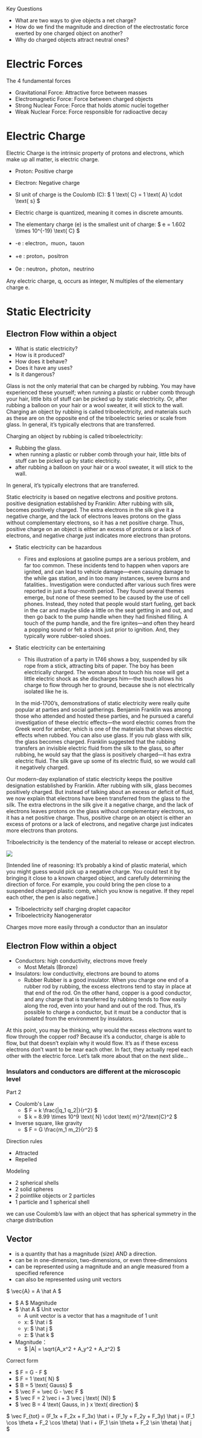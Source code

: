 Key Questions
-  What are two ways to give objects a net charge?
-  How do we find the magnitude and direction of the electrostatic force exerted by one charged object on another?
-  Why do charged objects attract neutral ones?

# Electric Forces
The 4 fundamental forces
- Gravitational Force: Attractive force between masses
- Electromagnetic Force: Force between charged objects
- Strong Nuclear Force: Force that holds atomic nuclei together
- Weak Nuclear Force: Force responsible for radioactive decay

# Electric Charge
Electric Charge is the intrinsic property of protons and electrons, which make up all matter, is electric charge.
- Proton: Positive charge
- Electron: Negative charge
- SI unit of charge is the Coulomb (C): $ 1 \text{ C} = 1 \text{ A} \cdot \text{ s} $
- Electric charge is quantized, meaning it comes in discrete amounts. 
- The elementary charge (e) is the smallest unit of charge:
$ e = 1.602 \times 10^{-19} \text{ C} $

- -e : electron，muon，tauon
- +e : proton，positron
- 0e : neutron，photon，neutrino

Any electric charge, q, occurs as integer, N multiples of the elementary charge e.

# Static Electricity
## Electron Flow within a object
- What is static electricity?
- How is it produced?
- How does it behave?
- Does it have any uses?
- Is it dangerous?

Glass is not the only material that can be charged by rubbing. You may have experienced these yourself; when running a plastic or rubber comb through your hair, little bits of stuff can be picked up by static electricity. Or, after rubbing a balloon on your hair or a wool sweater, it will stick to the wall. Charging an object by rubbing is called triboelectricity, and materials such as these are on the opposite end of the triboelectric series or scale from glass. In general, it’s typically electrons that are transferred.

Charging an object by rubbing is called triboelectricity:
- Rubbing the glass.
- when running a plastic or rubber comb through your hair, little bits of stuff can be picked up by static electricity.
- after rubbing a balloon on your hair or a wool sweater, it will stick to the wall.

In general, it’s typically electrons that are transferred.

Static electricity is based on negative electrons and positive protons. 
positive designation established by Franklin: After rubbing with silk, becomes positively charged. The extra electrons in the silk give it a negative charge, and the lack of electrons leaves protons on the glass without complementary electrons, so it has a net positive charge. Thus, positive charge on an object is either an excess of protons or a lack of electrons, and negative charge just indicates more electrons than protons.

- Static electricity can be hazardous
    - Fires and explosions at gasoline pumps are a serious problem, and far too common. These incidents tend to happen when vapors are ignited, and can lead to vehicle damage—even casuing damage to the while gas station, and in too many instances, severe burns and fatalities.. Investigation were conducted after various such fires were reported in just a four-month period. They found several themes emerge, but none of these seemed to be caused by the use of cell phones. Instead, they noted that people would start fueling, get back in the car and maybe slide a little on the seat getting in and out, and then go back to the pump handle when they had finished filling. A touch of the pump handle, and the fire ignites—and often they heard a popping sound or felt a shock just prior to ignition. And, they typically wore rubber-soled shoes.
- Static electricity can be entertaining
    -  This illustration of a party in 1746 shows a boy, suspended by silk rope from a stick, attracting bits of paper. The boy has been electrically charged. The woman about to touch his nose will get a little electric shock as she discharges him—the touch allows his charge to flow through her to ground, because she is not electrically isolated like he is. 
    
    In the mid-1700’s, demonstrations of static electricity were really quite popular at parties and social gatherings. Benjamin Franklin was among those who attended and hosted these parties, and he pursued a careful investigation of these electric effects—the word electric comes from the Greek word for amber, which is one of the materials that shows electric effects when rubbed. You can also use glass. If you rub glass with silk, the glass becomes charged. Franklin suggested that the rubbing transfers an invisible electric fluid from the silk to the glass, so after rubbing, he would say that the glass is positively charged—it has extra electric fluid. The silk gave up some of its electric fluid, so we would call it negatively charged.
    
Our modern-day explanation of static electricity keeps the positive designation established by Franklin. After rubbing with silk, glass becomes positively charged. But instead of talking about an excess or deficit of fluid, we now explain that electrons have been transferred from the glass to the silk. The extra electrons in the silk give it a negative charge, and the lack of electrons leaves protons on the glass without complementary electrons, so it has a net positive charge. Thus, positive charge on an object is either an excess of protons or a lack of electrons, and negative charge just indicates more electrons than protons.


Triboelectricity is the tendency of the material to release or accept electron.

![](Picture1.png)

[Intended line of reasoning: It’s probably a kind of plastic material, which you might guess would pick up a negative charge. You could test it by bringing it close to a known charged object, and carefully determining the direction of force. For example, you could bring the pen close to a suspended charged plastic comb, which you know is negative. If they repel each other, the pen is also negative.] 

- Triboelectricity self charging droplet capacitor
- Triboelectricity Nanogenerator

Charges move more easily through a conductor than an insulator

## Electron Flow within a object
- Conductors: high conductivity, electrons move freely
    - Most Metals (Bronze)
- Insulators: low conductivity, electrons are bound to atoms
    - Rubber
Rubber is a good insulator. When you charge one end of a rubber rod by rubbing, the excess electrons tend to stay in place at that end of the rod. On the other hand, copper is a good conductor, and any charge that is transferred by rubbing tends to flow easily along the rod, even into your hand and out of the rod. Thus, it’s possible to charge a conductor, but it must be a conductor that is isolated from the environment by insulators. 

At this point, you may be thinking, why would the excess electrons want to flow through the copper rod? Because it’s a conductor, charge is able to flow, but that doesn’t explain why it would flow. It’s as if these excess electrons don’t want to be near each other. In fact, they actually repel each other with the electric force. Let’s talk more about that on the next slide…
### Insulators and conductors are different at the microscopic level

Part 2
- Coulomb's Law
    - $ F = k \frac{|q_1 q_2|}{r^2} $
    - $ k = 8.99 \times 10^9 \text{ N} \cdot \text{ m}^2/\text{C}^2 $
- Inverse square, like gravity
    - $ F = G \frac{m_1 m_2}{r^2} $

Direction rules
- Attracted
- Repelled

Modeling
- 2 spherical shells
- 2 solid spheres
- 2 pointlike objects or 2 particles
- 1 particle and 1 spherical shell

we can use Coulomb’s law with an object that has spherical symmetry in the charge distribution
## Vector
- is a quantity that has a magnitude (size) AND a direction.
- can be in one-dimension, two-dimensions, or even three-dimensions
- can be represented using a magnitude and an angle measured from a specified reference 
- can also be represented using unit vectors 

$ \vec{A} = A \hat A $
- $ A $ Magnitude
- $ \hat A $ Unit vector
    - A unit vector is a vector that has a magnitude of 1 unit
    - x: $ \hat i $
    - y: $ \hat j $
    - z: $ \hat k $
- Magnitude：
    - $ |A| = \sqrt{A_x^2 + A_y^2 + A_z^2} $  

Correct form
- $ F = G - F $
- $ F = 1 \text{ N} $
- $ B = 5 \text{ Gauss} $
- $ \vec F = \vec G - \vec F $
- $ \vec F = 2 \vec i + 3 \vec j \text{ (N)} $
- $ \vec B = 4 \text{ Gauss, in } x \text{ direction} $

$ \vec F_{tot} = (F_1x + F_2x + F_3x) \hat i + (F_1y + F_2y + F_3y) \hat j = (F_1 \cos \theta + F_2 \cos \theta) \hat i + (F_1 \sin \theta + F_2 \sin \theta) \hat j $